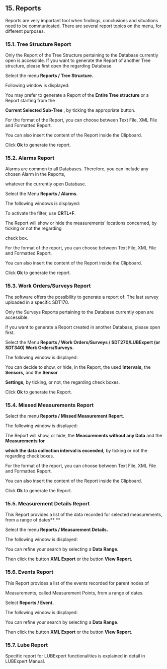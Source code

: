 ## 15. Reports

Reports are very important tool when findings, conclusions and situations need to be communicated.
There are several report topics on the menu, for different purposes.

### 15.1. Tree Structure Report

Only the Report of the Tree Structure pertaining to the Database currently open is accessible. If you
want to generate the Report of another Tree structure, please first open the regarding Database.

Select the menu **Reports / Tree Structure.**

Following window is displayed:

You may prefer to generate a Report of the **Entire Tree structure** or a Report starting from the

**Current Selected Sub-Tree** , by ticking the appropriate button.

For the format of the Report, you can choose between Text File, XML File and Formatted Report.

You can also insert the content of the Report inside the Clipboard.

Click **Ok** to generate the report.


### 15.2. Alarms Report

Alarms are common to all Databases. Therefore, you can include any chosen Alarm in the Reports,

whatever the currently open Database.

Select the Menu **Reports / Alarms**.

The following windows is displayed:

To activate the filter, use **CRTL+F**.

The Report will show or hide the measurements’ locations concerned, by ticking or not the regarding

check box.

For the format of the report, you can choose between Text File, XML File and Formatted Report.

You can also insert the content of the Report inside the Clipboard.

Click **Ok** to generate the report.

### 15.3. Work Orders/Surveys Report

The software offers the possibility to generate a report of: The last survey uploaded in a specific
SDT170.

Only the Surveys Reports pertaining to the Database currently open are accessible.

If you want to generate a Report created in another Database, please open first.


Select the Menu **Reports / Work Orders/Surveys / SDT270/LUBExpert (or SDT340) Work
Orders/Surveys.**

The following window is displayed:

You can decide to show, or hide, in the Report, the used **Intervals,** the **Sensors,** and the **Sensor**

**Settings,** by ticking, or not, the regarding check boxes.

Click **Ok** to generate the Report.

### 15.4. Missed Measurements Report

Select the menu **Reports / Missed Measurement Report**.

The following window is displayed:


The Report will show, or hide, the **Measurements without any Data** and the **Measurements for**

**which the data collection interval is exceeded,** by ticking or not the regarding check boxes.

For the format of the report, you can choose between Text File, XML File and Formatted Report.

You can also insert the content of the Report inside the Clipboard.

Click **Ok** to generate the Report.

### 15.5. Measurement Details Report

This Report provides a list of the data recorded for selected measurements, from a range of dates**_._**

Select the menu **Reports / Measurement Details.**

The following window is displayed:

You can refine your search by selecting a **Data Range.**

Then click the button **XML Export** or the button **View Report.**


### 15.6. Events Report

This Report provides a list of the events recorded for parent nodes of

Measurements, called Measurement Points, from a range of dates.

Select **Reports / Event.**

The following window is displayed:

You can refine your search by selecting a **Data Range**.

Then click the button **XML Export** or the button **View Report**.

### 15.7. Lube Report

Specific report for LUBExpert functionalities is explained in detail in LUBExpert Manual.
